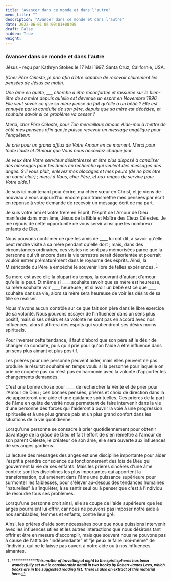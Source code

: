 ```yaml
---
title: "Avancer dans ce monde et dans l'autre"
menu_title: ""
description: "Avancer dans ce monde et dans l'autre"
date: 2022-06-01 06:00:01+00:09
draft: False
hidden: True
weight:
---
```

### Avancer dans ce monde et dans l'autre

Jésus - reçu par Kathryn Stokes le 17 Mai 1997, Santa Cruz, Californie, USA.

*[Cher Père Céleste, je prie afin d’être capable de recevoir clairement les pensées de Jésus ce matin.*

*Une âme en quête, ___ cherche à être réconfortée et rassurée sur le bien-être de sa mère depuis qu'elle est devenue un esprit en Novembre 1996. Elle veut savoir ce que sa mère pense du fait qu'elle a un bébé ? Elle est ennuyée par la conduite de son père, depuis que sa mère est décédée, et souhaite savoir si ce problème va cesser ?*

*Merci, cher Père Céleste, pour Ton merveilleux amour. Aide-moi à mettre de côté mes pensées afin que je puisse recevoir un message angélique pour l'enquêteur.*

*Je prie pour un grand afflux de Votre Amour en ce moment. Merci pour toute l'aide et l'Amour que Vous nous accordez chaque jour.*

*Je veux être Votre serviteur désintéressé et être plus disposé à canaliser des messages pour les âmes en recherche qui veulent des messages des anges. S'il vous plaît, enlevez mes blocages et mes peurs (de ne pas être un canal clair) ; merci à Vous, cher Père, et aux anges de service pour Votre aide.]*

Je suis ici maintenant pour écrire, ma chère sœur en Christ, et je viens de nouveau à vous aujourd'hui encore pour transmettre mes pensées par écrit en réponse à votre demande de recevoir un message écrit de ma part.

Je suis votre ami et votre frère en Esprit, l'Esprit de l'Amour de Dieu manifesté dans mon âme, Jésus de la Bible et Maître des Cieux Célestes. Je me réjouis de cette opportunité de vous servir ainsi que les nombreux enfants de Dieu.

Nous pouvons confirmer ce que les amis de ____ lui ont dit, à savoir qu'elle peut rendre visite à sa mère pendant qu'elle dort ; mais, dans des circonstances ordinaires, ces visites ne sont pas mémorisées parce que la personne qui vit encore dans la vie terrestre serait désorientée et pourrait vouloir entrer prématurément dans le royaume des esprits. Ainsi, la Miséricorde du Père a empêché le souvenir libre de telles expériences. <sup id="a1">[1](#f1)</sup>

Sa mère est avec elle la plupart du temps, la couvrant d'autant d'amour qu'elle le peut. Et même si ____ souhaite savoir que sa mère est heureuse, sa mère souhaite voir ____ heureuse ; et si avoir un bébé est ce que ____ souhaite dans sa vie, alors sa mère sera heureuse de voir les désirs de sa fille se réaliser.

Nous n'avons aucun contrôle sur ce que fait son père dans le libre exercice de sa volonté. Nous pouvons essayer de l'influencer dans un sens plus positif, mais si ses désirs et sa volonté ne sont pas en accord avec nos influences, alors il attirera des esprits qui soutiendront ses désirs moins spirituels.

Pour inverser cette tendance, il faut d'abord que son père ait le désir de changer sa conduite, puis qu'il prie pour qu'on l'aide à être influencé dans un sens plus aimant et plus positif.

Les prières pour une personne peuvent aider, mais elles peuvent ne pas produire le résultat souhaité en temps voulu si la personne pour laquelle on prie ne coopère pas ou n'est pas en harmonie avec la volonté d'apporter les changements demandés.

C'est une bonne chose pour ____ de rechercher la Vérité et de prier pour l'Amour de Dieu ; ces bonnes pensées, prières et choix de direction dans la vie apporteront une aide et une guidance spirituelles. Ces prières de la part de l'âme en quête de vérité nous permettent de faire intervenir dans la vie d'une personne des forces qui l'aideront à ouvrir la voie à une progression spirituelle et à une plus grande paix et un plus grand confort dans les situations de la vie quotidienne.

Lorsqu'une personne se consacre à prier quotidiennement pour obtenir davantage de la grâce de Dieu et fait l'effort de s'en remettre à l'amour de son parent Céleste, le créateur de son âme, elle sera ouverte aux influences de ses anges gardiens.

La lecture des messages des anges est une discipline importante pour aider l'esprit à prendre conscience du fonctionnement des lois de Dieu qui gouvernent la vie de ses enfants. Mais les prières sincères d'une âme contrite sont les disciplines les plus importantes qui apportent la transformation, qui amènent dans l'âme une puissance supérieure pour surmonter les faiblesses, pour s'élever au-dessus des tendances humaines "naturelles" à s'inquiéter, à se sentir seul ou à penser que c'est à l'individu de résoudre tous ses problèmes.

Lorsqu'une personne croit ainsi, elle se coupe de l'aide supérieure que les anges pourraient lui offrir, car nous ne pouvons pas imposer notre aide à nos semblables, femmes et enfants, contre leur gré.

Ainsi, les prières d'aide sont nécessaires pour que nous puissions intervenir avec les influences utiles et les autres interactions que nous désirons tant offrir et être en mesure d'accomplir, mais que souvent nous ne pouvons pas à cause de l'attitude "indépendante" et "je peux le faire moi-même" de l'individu, qui ne le laisse pas ouvert à notre aide ou à nos influences aimantes.
<small>

1. <large id="f1"> **********************************This matter of travelling at night to the spirit spheres has been wonderfully set out in considerable detail in two books by Robert James Lees, which books are in the suggested reading list. There is also an extract of this material here.*********************[↩](#a1)